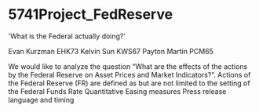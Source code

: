 # 5741Project_FedReserve
'What is the Federal actually doing?'


Evan Kurzman EHK73
Kelvin Sun KWS67
Payton Martin PCM65

We would like to analyze the question “What are the effects of the actions by the Federal Reserve on Asset Prices and Market Indicators?”.
Actions of the Federal Reserve (FR) are defined as but are not limited to the setting of the 
Federal Funds Rate
Quantitative Easing measures
Press release language and timing
